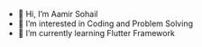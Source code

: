 - 👋 Hi, I’m Aamir Sohail
- 👀 I’m interested in Coding and Problem Solving
- 🌱 I’m currently learning Flutter Framework 

<!---
aamirsohail6377/aamirsohail6377 is a ✨ special ✨ repository because its `README.md` (this file) appears on your GitHub profile.
You can click the Preview link to take a look at your changes.
--->
